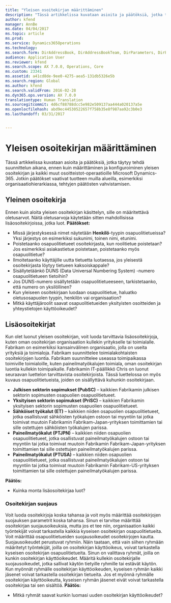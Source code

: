 ```yaml
---
title: "Yleisen osoitekirjan määrittäminen"
description: "Tässä artikkelissa kuvataan asioita ja päätöksiä, jotka täytyy tehdä suunnittelun aikana, ennen kuin määrittäminen ja konfiguroiminen yleisen osoitekirjan ja kaikki muut osoitteistot-operaatioille Microsoft Dynamics-365. Jotkin päätökset vaativat tuotteen muilla alueilla, esimerkiksi organisaatiohierarkiassa, tehtyjen päätösten vahvistamisen."
author: kfend
manager: AnnBe
ms.date: 04/04/2017
ms.topic: article
ms.prod: 
ms.service: Dynamics365Operations
ms.technology: 
ms.search.form: DirAddressBook, DirAddressBookTeam, DirParameters, DirPartyTable
audience: Application User
ms.reviewer: kfend
ms.search.scope: AX 7.0.0, Operations, Core
ms.custom: 23341
ms.assetid: a41cd8de-9ee0-4275-aea5-131db5326e5b
ms.search.region: Global
ms.author: kfend
ms.search.validFrom: 2016-02-28
ms.dyn365.ops.version: AX 7.0.0
translationtype: Human Translation
ms.sourcegitcommit: 4d6cf88788dcc5e982e509137aa444a020137a5e
ms.openlocfilehash: abd9ec44530522657f758b35e8f987aa92c3b0e3
ms.lasthandoff: 03/31/2017


---
```


# <a name="configure-global-address-books"></a>Yleisen osoitekirjan määrittäminen

Tässä artikkelissa kuvataan asioita ja päätöksiä, jotka täytyy tehdä suunnittelun aikana, ennen kuin määrittäminen ja konfiguroiminen yleisen osoitekirjan ja kaikki muut osoitteistot-operaatioille Microsoft Dynamics-365. Jotkin päätökset vaativat tuotteen muilla alueilla, esimerkiksi organisaatiohierarkiassa, tehtyjen päätösten vahvistamisen.

<a name="global-address-book"></a>Yleinen osoitekirja
-------------------

Ennen kuin aloita yleisen osoitekirjan käsittelyn, sille on määritettävä oletusarvot. Näitä oletusarvoja käytetään sitten mahdollisissa lisäosoitekirjoissa, jotka luot. **Päätökset:**

-   Missä järjestyksessä nimet näytetään **Henkilö**-tyypin osapuolitietueissa? Yksi järjestys on esimerkiksi sukunimi, toinen nimi, etunimi.
-   Poistetaanko osapuolitietueet osoitekirjasta, kun roolitietue poistetaan? Jos esimerkiksi asiakastietue poistetaan, poistetaanko myös osapuolitietue?
-   Ilmoitetaanko käyttäjille uutta tietuetta luotaessa, jos yleisestä osoitekirjasta löytyy tietueen kaksoiskappale?
-   Sisällytetäänkö DUNS (Data Universal Numbering System) -numero osapuolitietueen tietoihin?
-   Jos DUNS-numero sisällytetään osapuolitietueeseen, tarkistetaanko, että numero on yksilöllinen?
-   Kun yleiseen osoitekirjaan luodaan osapuolitietue, haluatko oletusosapuolen tyypin, henkilön vai organisaation?
-   Mitkä käyttäjäroolit saavat osapuolitietueiden yksityisten osoitteiden ja yhteystietojen käyttöoikeudet?

## <a name="additional-address-books"></a>Lisäosoitekirjat
Kun olet luonut yleisen osoitekirjan, voit luoda tarvittavia lisäosoitekirjoja, kuten oman osoitekirjan organisaation kullekin yritykselle tai toimialalle. Fabrikam on esimerkiksi kansainvälinen organisaatio, jolla on useita yrityksiä ja toimialoja. Fabrikam suunnittelee toimialakohtaisten osoitekirjojen luontia. Fabrikam suunnittelee useassa toimipaikassa toimiville toimialoille, kuten paineilmatyökalujen toimiala, oman osoitekirjan luontia kullekin toimipaikalle. Fabrikamin IT-päällikkö Chris on luonut seuraavan luettelon tarvittavista osoitekirjoista. Tässä luettelossa on myös kuvaus osapuolitietueista, joiden on sisällyttävä kuhunkin osoitekirjaan.

-   **Julkisen sektorin sopimukset (PubSC)** – kaikkien Fabrikamin julkisen sektorin sopimusten osapuolien osapuolitietueet.
-   **Yksityisen sektorin sopimukset (PriSC)** – kaikkien Fabrikamin yksityisen sektorin sopimusten osapuolien osapuolitietueet.
-   **Sähköiset työkalut (ET)** – kaikkien niiden osapuolien osapuolitietueet, jotka osallistuvat sähköisten työkalujen ostoon tai myyntiin tai jotka toimivat muutoin Fabrikamin Fabrikam-Japan-yrityksen toimittamien tai sille ostettujen sähköisten työkalujen parissa.
-   **Paineilmatyökalut (PTJPN)** – kaikkien niiden osapuolien osapuolitietueet, jotka osallistuvat paineilmatyökalujen ostoon tai myyntiin tai jotka toimivat muutoin Fabrikamin Fabrikam-Japan-yrityksen toimittamien tai sille ostettujen paineilmatyökalujen parissa.
-   **Paineilmatyökalut (PTUSA)** – kaikkien niiden osapuolien osapuolitietueet, jotka osallistuvat paineilmatyökalujen ostoon tai myyntiin tai jotka toimivat muutoin Fabrikamin Fabrikam-US-yrityksen toimittamien tai sille ostettujen paineilmatyökalujen parissa.

**Päätös:**

-   Kuinka monta lisäosoitekirjaa luot?

### <a name="address-book-security"></a>Osoitekirjan suojaus

Voit luoda osoitekirjoja koska tahansa ja voit myös määrittää osoitekirjojen suojauksen parametrit koska tahansa. Sinun ei tarvitse määrittää osoitekirjan suojausoikeuksia, mutta jos et tee niin, organisaation kaikki työntekijät voivat tarkastella kaikkia kyseisen osoitekirjan osapuolitietueita. Voit määrittää osapuolitietueiden suojausoikeudet osoitekirjojen kautta. Suojausoikeudet perustuvat ryhmiin. Näin taataan, että vain siihen ryhmään määritetyt työntekijät, joilla on osoitekirjan käyttöoikeus, voivat tarkastella kyseisen osoitekirjan osapuolitietueita. Sinun on valittava ryhmät, joilla on kunkin osoitekirjan käyttöoikeudet. Määritä kullekin osoitekirjalle suojausoikeudet, jotka sallivat käytön tietyille ryhmille tai estävät käytön. Kun myönnät ryhmälle osoitekirjan käyttöoikeuden, kyseisen ryhmän kaikki jäsenet voivat tarkastella osoitekirjan tietueita. Jos et myönnä ryhmälle osoitekirjan käyttöoikeutta, kyseisen ryhmän jäsenet eivät voivat tarkastella osoitekirjaa tai sen sisältöä. **Päätös:**

-   Mitkä ryhmät saavat kunkin luomasi uuden osoitekirjan käyttöoikeudet?



